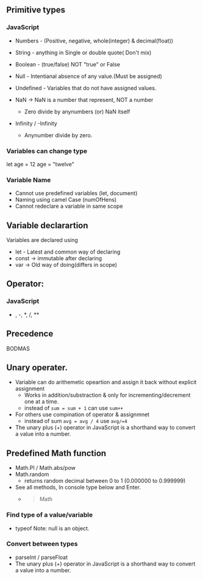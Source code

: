 ## Primitive types
### JavaScript
- Numbers - (Positive, negative, whole(integer) & decimal(float))
- String - anything in Single or double quote( Don't mix)
- Boolean - (true/false) NOT "true" or False
- Null - Intentianal absence of any value.(Must be assigned)
- Undefined - Variables that do not have assigned values.

- NaN -> NaN is a number that represent, NOT a number
    - Zero divide by anynumbers (or) NaN itself
- Infinity / -Infinity
    - Anynumber divide by zero.

### Variables can change type
let age = 12
age = "twelve"

### Variable Name
- Cannot use predefined variables (let, document)
- Naming using camel Case (numOfHens)
- Cannot redeclare a variable in same scope

## Variable declarartion
Variables are declared using
- let - Latest and common way of declaring
- const -> immutable after declaring
- var -> Old way of doing(differs in scope)

## Operator:
### JavaScript
+ , -, *, /, **

## Precedence
BODMAS

## Unary operater.
- Variable can do arithemetic opeartion and assign it back without explicit assignment
    - Works in addition/substraction & only for incrementing/decrement one at a time.
    - instead of `sum = sum + 1` can use `sum++`
- For others use compination of operator & assignmnet
    - instead of sum `avg = avg / 4` use `avg/=4`
- The unary plus (+) operator in JavaScript is a shorthand way to convert a value into a number.

## Predefined Math function
- Math.PI / Math.abs/pow
- Math.random
    - returns random decimal between 0 to 1 (0.000000 to 0.999999)
- See all methods, In console type below and Enter.
    - > Math
### Find type of a value/variable
- typeof
Note: null is an object.

### Convert between types
- parseInt / parseFloat
- The unary plus (+) operator in JavaScript is a shorthand way to convert a value into a number.